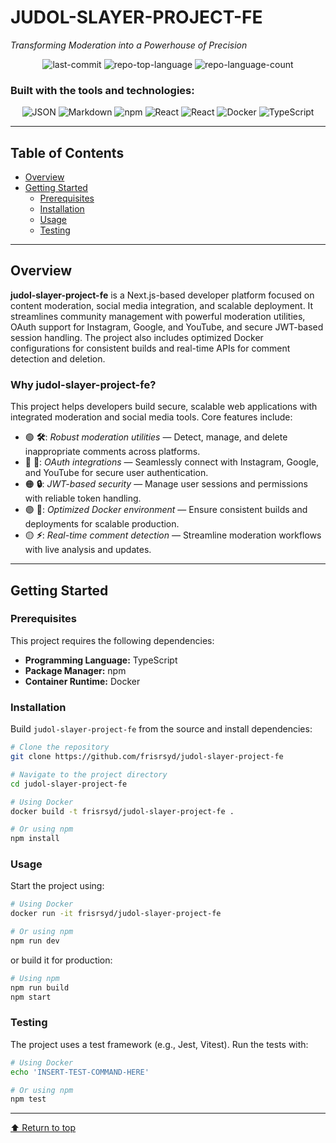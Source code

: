 # JUDOL-SLAYER-PROJECT-FE

*Transforming Moderation into a Powerhouse of Precision*

<div align="center">

<img alt="last-commit" src="https://img.shields.io/github/last-commit/frisrsyd/judol-slayer-project-fe?style=flat&logo=git&logoColor=white&color=0080ff" />
<img alt="repo-top-language" src="https://img.shields.io/github/languages/top/frisrsyd/judol-slayer-project-fe?style=flat&color=0080ff" />
<img alt="repo-language-count" src="https://img.shields.io/github/languages/count/frisrsyd/judol-slayer-project-fe?style=flat&color=0080ff" />

</div>

### Built with the tools and technologies:

<div align="center">

<img alt="JSON" src="https://img.shields.io/badge/JSON-000000.svg?style=flat&logo=JSON&logoColor=white" />
<img alt="Markdown" src="https://img.shields.io/badge/Markdown-000000.svg?style=flat&logo=Markdown&logoColor=white" />
<img alt="npm" src="https://img.shields.io/badge/npm-CB3837.svg?style=flat&logo=npm&logoColor=white" />
<img alt="React" src="https://img.shields.io/badge/React-61DAFB.svg?style=flat&logo=React&logoColor=black" />
<img alt="React" src="https://img.shields.io/badge/Next.js-000000.svg?style=flat&logo=nextdotjs&logoColor=white" />
<img alt="Docker" src="https://img.shields.io/badge/Docker-2496ED.svg?style=flat&logo=Docker&logoColor=white" />
<img alt="TypeScript" src="https://img.shields.io/badge/TypeScript-3178C6.svg?style=flat&logo=TypeScript&logoColor=white" />

</div>

---

## Table of Contents

- [Overview](#overview)
- [Getting Started](#getting-started)
  - [Prerequisites](#prerequisites)
  - [Installation](#installation)
  - [Usage](#usage)
  - [Testing](#testing)

---

## Overview

**judol-slayer-project-fe** is a Next.js-based developer platform focused on content moderation, social media integration, and scalable deployment. It streamlines community management with powerful moderation utilities, OAuth support for Instagram, Google, and YouTube, and secure JWT-based session handling. The project also includes optimized Docker configurations for consistent builds and real-time APIs for comment detection and deletion.

### Why judol-slayer-project-fe?

This project helps developers build secure, scalable web applications with integrated moderation and social media tools. Core features include:

- 🟢 **🛠️**: *Robust moderation utilities* — Detect, manage, and delete inappropriate comments across platforms.
- 🔵 **🔑**: *OAuth integrations* — Seamlessly connect with Instagram, Google, and YouTube for secure user authentication.
- 🟠 **🔒**: *JWT-based security* — Manage user sessions and permissions with reliable token handling.
- 🟣 **🚀**: *Optimized Docker environment* — Ensure consistent builds and deployments for scalable production.
- 🟡 **⚡**: *Real-time comment detection* — Streamline moderation workflows with live analysis and updates.

---

## Getting Started

### Prerequisites

This project requires the following dependencies:

- **Programming Language:** TypeScript
- **Package Manager:** npm
- **Container Runtime:** Docker

### Installation

Build `judol-slayer-project-fe` from the source and install dependencies:

```sh
# Clone the repository
git clone https://github.com/frisrsyd/judol-slayer-project-fe

# Navigate to the project directory
cd judol-slayer-project-fe

# Using Docker
docker build -t frisrsyd/judol-slayer-project-fe .

# Or using npm
npm install
```

### Usage

Start the project using:

```sh
# Using Docker
docker run -it frisrsyd/judol-slayer-project-fe

# Or using npm
npm run dev
```

or build it for production:

```sh
# Using npm
npm run build
npm start
```

### Testing

The project uses a test framework (e.g., Jest, Vitest). Run the tests with:

```sh
# Using Docker
echo 'INSERT-TEST-COMMAND-HERE'

# Or using npm
npm test
```

---

[⬆ Return to top](#judol-slayer-project-fe)
